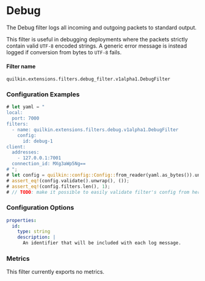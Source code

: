 # Debug

The Debug filter logs all incoming and outgoing packets to standard output.

This filter is useful in debugging deployments where the packets strictly contain valid `UTF-8` encoded strings. A generic error message is instead logged if conversion from bytes to `UTF-8` fails.

#### Filter name
```text
quilkin.extensions.filters.debug_filter.v1alpha1.DebugFilter
```

### Configuration Examples
```rust
# let yaml = "
local:
  port: 7000
filters:
  - name: quilkin.extensions.filters.debug.v1alpha1.DebugFilter
    config:
      id: debug-1
client:
  addresses:
    - 127.0.0.1:7001
  connection_id: MXg3aWp5Ng==
# ";
# let config = quilkin::config::Config::from_reader(yaml.as_bytes()).unwrap();
# assert_eq!(config.validate().unwrap(), ());
# assert_eq!(config.filters.len(), 1);
# // TODO: make it possible to easily validate filter's config from here.
```

### Configuration Options

```yaml
properties:
  id:
    type: string
    description: |
      An identifier that will be included with each log message.
```


### Metrics

This filter currently exports no metrics.
